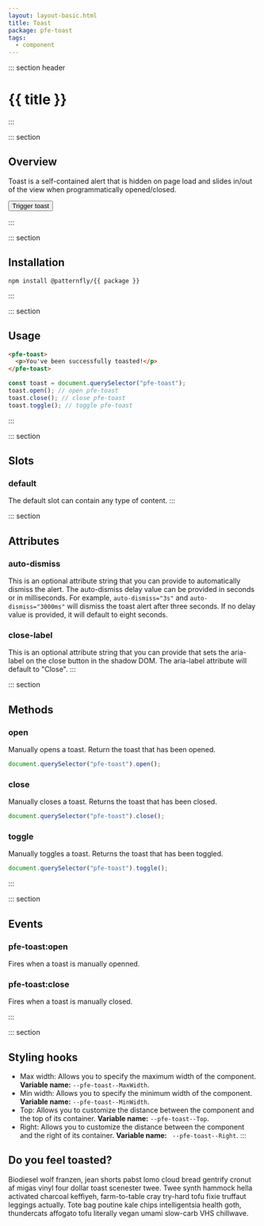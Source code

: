 ```yaml
---
layout: layout-basic.html
title: Toast
package: pfe-toast
tags:
  - component
---
```

<script type="module" src="/node_modules/@patternfly/{{ package }}/dist/{{ package }}.min.js"></script>
<script type="module" src="/node_modules/@patternfly/pfe-button/dist/pfe-button.min.js"></script> 

<style>
  pfe-toast#overview-toast {
    z-index: 999;
  }
</style>

::: section header
# {{ title }}
:::

::: section
## Overview

Toast is a self-contained alert that is hidden on page load and slides in/out of the view when programmatically opened/closed.

<pfe-button>
  <button>Trigger toast</button>
</pfe-button>

:::

::: section
## Installation

```shell
npm install @patternfly/{{ package }}
```
:::

::: section
## Usage

```html
<pfe-toast>
  <p>You've been successfully toasted!</p>
</pfe-toast>
```

```javascript
const toast = document.querySelector("pfe-toast");
toast.open(); // open pfe-toast
toast.close(); // close pfe-toast
toast.toggle(); // toggle pfe-toast
```
:::

::: section
## Slots
### default
The default slot can contain any type of content.
:::

::: section
## Attributes
### auto-dismiss
This is an optional attribute string that you can provide to automatically dismiss the alert. The auto-dismiss delay value can be provided in seconds or in milliseconds. For example, `auto-dismiss="3s"` and `auto-dismiss="3000ms"` will dismiss the toast alert after three seconds. If no delay value is provided, it will default to eight seconds.

### close-label
This is an optional attribute string that you can provide that sets the aria-label on the close button in the shadow DOM. The aria-label attribute will default to "Close".
:::

::: section
## Methods
### open

Manually opens a toast. Return the toast that has been opened.

```javascript
document.querySelector("pfe-toast").open();
```

### close

Manually closes a toast. Returns the toast that has been closed.

```javascript
document.querySelector("pfe-toast").close();
```

### toggle

Manually toggles a toast. Returns the toast that has been toggled.

```javascript
document.querySelector("pfe-toast").toggle();
```
:::

::: section
## Events
### pfe-toast:open
Fires when a toast is manually openned.

### pfe-toast:close
Fires when a toast is manually closed.

:::

::: section 
## Styling hooks
- Max width: Allows you to specify the maximum width of the component. **Variable name:** `--pfe-toast--MaxWidth`.
- Min width: Allows you to specify the minimum width of the component. **Variable name:** `--pfe-toast--MinWidth`.
- Top: Allows you to customize the distance between the component and the top of its container. **Variable name:** `--pfe-toast--Top`.
- Right: Allows you to customize the distance between the component and the right of its container. **Variable name:** ` --pfe-toast--Right`.
:::

<pfe-toast id="overview-toast">
  <h2>Do you feel toasted?</h2>
  <p>Biodiesel wolf franzen, jean shorts pabst lomo cloud bread gentrify cronut af migas vinyl four dollar toast scenester twee. Twee synth hammock hella activated charcoal keffiyeh, farm-to-table cray try-hard tofu fixie truffaut leggings actually. Tote bag poutine kale chips intelligentsia health goth, thundercats affogato tofu literally vegan umami slow-carb VHS chillwave.</p>
</pfe-toast>

<script>
  const button = document.querySelector("pfe-button button");
  const toast = document.querySelector("pfe-toast#overview-toast");
  button.addEventListener("click", () => {
    toast.toggle();
  });
</script>